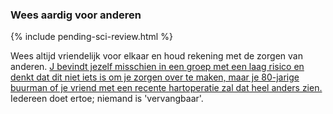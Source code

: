 ### Wees aardig voor anderen

{% include pending-sci-review.html %}

Wees altijd vriendelijk voor elkaar en houd rekening met de zorgen van anderen. [J bevindt jezelf misschien in een groep met een laag risico en denkt dat dit niet iets is om je zorgen over te maken, maar je 80-jarige buurman of je vriend met een recente hartoperatie zal dat heel anders zien.](https://twitter.com/kakape/status/1235318985429782532) Iedereen doet ertoe; niemand is 'vervangbaar'.
